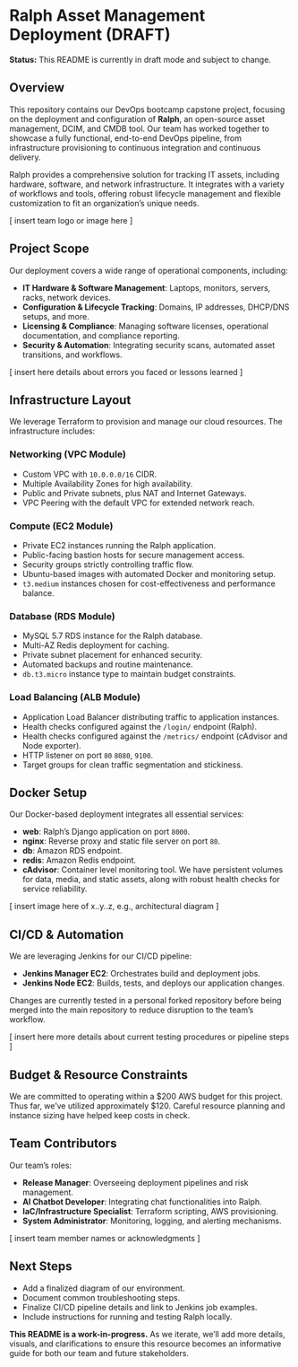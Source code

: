 # Ralph Asset Management Deployment (DRAFT)

**Status:** This README is currently in draft mode and subject to change.

## Overview

This repository contains our DevOps bootcamp capstone project, focusing on the deployment and configuration of **Ralph**, an open-source asset management, DCIM, and CMDB tool. Our team has worked together to showcase a fully functional, end-to-end DevOps pipeline, from infrastructure provisioning to continuous integration and continuous delivery.

Ralph provides a comprehensive solution for tracking IT assets, including hardware, software, and network infrastructure. It integrates with a variety of workflows and tools, offering robust lifecycle management and flexible customization to fit an organization’s unique needs.

[ insert team logo or image here ]

## Project Scope

Our deployment covers a wide range of operational components, including:
- **IT Hardware & Software Management**: Laptops, monitors, servers, racks, network devices.
- **Configuration & Lifecycle Tracking**: Domains, IP addresses, DHCP/DNS setups, and more.
- **Licensing & Compliance**: Managing software licenses, operational documentation, and compliance reporting.
- **Security & Automation**: Integrating security scans, automated asset transitions, and workflows.

[ insert here details about errors you faced or lessons learned ]

## Infrastructure Layout

We leverage Terraform to provision and manage our cloud resources. The infrastructure includes:

### Networking (VPC Module)
- Custom VPC with `10.0.0.0/16` CIDR.
- Multiple Availability Zones for high availability.
- Public and Private subnets, plus NAT and Internet Gateways.
- VPC Peering with the default VPC for extended network reach.

### Compute (EC2 Module)
- Private EC2 instances running the Ralph application.
- Public-facing bastion hosts for secure management access.
- Security groups strictly controlling traffic flow.
- Ubuntu-based images with automated Docker and monitoring setup.
- `t3.medium` instances chosen for cost-effectiveness and performance balance.

### Database (RDS Module)
- MySQL 5.7 RDS instance for the Ralph database.
- Multi-AZ Redis deployment for caching.
- Private subnet placement for enhanced security.
- Automated backups and routine maintenance.
- `db.t3.micro` instance type to maintain budget constraints.

### Load Balancing (ALB Module)
- Application Load Balancer distributing traffic to application instances.
- Health checks configured against the `/login/` endpoint (Ralph).
- Health checks configured against the `/metrics/` endpoint (cAdvisor and Node exporter).
- HTTP listener on port `80` `8080`, `9100`.
- Target groups for clean traffic segmentation and stickiness.

## Docker Setup

Our Docker-based deployment integrates all essential services:

- **web**: Ralph’s Django application on port `8000`.
- **nginx**: Reverse proxy and static file server on port `80`.
- **db**: Amazon RDS endpoint.
- **redis**: Amazon Redis endpoint.
- **cAdvisor**: Container level monitoring tool.
We have persistent volumes for data, media, and static assets, along with robust health checks for service reliability.

[ insert image here of x..y..z, e.g., architectural diagram ]

## CI/CD & Automation

We are leveraging Jenkins for our CI/CD pipeline:
- **Jenkins Manager EC2**: Orchestrates build and deployment jobs.
- **Jenkins Node EC2**: Builds, tests, and deploys our application changes.

Changes are currently tested in a personal forked repository before being merged into the main repository to reduce disruption to the team’s workflow. 

[ insert here more details about current testing procedures or pipeline steps ]

## Budget & Resource Constraints

We are committed to operating within a $200 AWS budget for this project. Thus far, we’ve utilized approximately $120. Careful resource planning and instance sizing have helped keep costs in check.

## Team Contributors

Our team’s roles:
- **Release Manager**: Overseeing deployment pipelines and risk management.
- **AI Chatbot Developer**: Integrating chat functionalities into Ralph.
- **IaC/Infrastructure Specialist**: Terraform scripting, AWS provisioning.
- **System Administrator**: Monitoring, logging, and alerting mechanisms.

[ insert team member names or acknowledgments ]

## Next Steps

- Add a finalized diagram of our environment.
- Document common troubleshooting steps.
- Finalize CI/CD pipeline details and link to Jenkins job examples.
- Include instructions for running and testing Ralph locally.

**This README is a work-in-progress.** As we iterate, we’ll add more details, visuals, and clarifications to ensure this resource becomes an informative guide for both our team and future stakeholders.